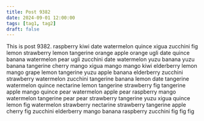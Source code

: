 ```yaml
---
title: Post 9382
date: 2024-09-01 12:00:00
tags: [tag1, tag2]
draft: false
---
```

This is post 9382.
raspberry
kiwi
date
watermelon
quince
xigua
zucchini
fig
lemon
strawberry
lemon
tangerine
orange
apple
orange
ugli
date
quince
banana
watermelon
pear
ugli
zucchini
date
watermelon
yuzu
banana
yuzu
banana
tangerine
cherry
mango
xigua
mango
mango
kiwi
elderberry
lemon
mango
grape
lemon
tangerine
yuzu
apple
banana
elderberry
zucchini
strawberry
watermelon
zucchini
tangerine
banana
lemon
date
tangerine
watermelon
quince
nectarine
lemon
tangerine
strawberry
fig
tangerine
apple
mango
quince
pear
watermelon
apple
pear
raspberry
mango
watermelon
tangerine
pear
pear
strawberry
tangerine
yuzu
xigua
quince
lemon
fig
watermelon
strawberry
nectarine
strawberry
tangerine
apple
cherry
fig
zucchini
elderberry
mango
banana
raspberry
zucchini
fig
fig
fig
